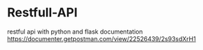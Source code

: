 # Restfull-API
restful api with python and flask
documentation
https://documenter.getpostman.com/view/22526439/2s93sdXrH1
